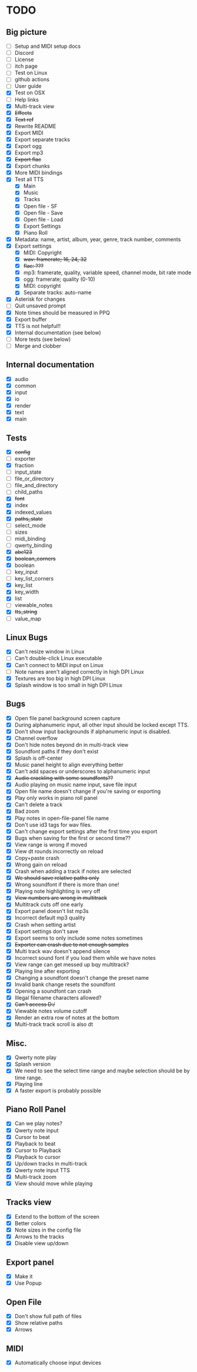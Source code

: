 # TODO

## Big picture

- [ ] Setup and MIDI setup docs
- [ ] Discord
- [ ] License
- [ ] itch page
- [ ] Test on Linux
- [ ] github actions
- [ ] User guide
- [x] Test on OSX
- [ ] Help links
- [x] Multi-track view
- [x] ~~Effects~~
- [x] ~~Text ref~~
- [x] Rewrite README
- [x] Export MIDI
- [x] Export separate tracks
- [x] Export ogg
- [x] Export mp3
- [x] ~~Export flac~~
- [x] Export chunks
- [x] More MIDI bindings
- [x] Test all TTS
  - [x] Main
  - [x] Music
  - [x] Tracks
  - [x] Open file - SF
  - [x] Open file - Save
  - [x] Open file - Load
  - [x] Export Settings
  - [x] Piano Roll
- [x] Metadata: name, artist, album, year, genre, track number, comments
- [x] Export settings
  - [x] MIDI: Copyright
  - [x] ~~wav: framerate; 16, 24, 32~~
  - [x] ~~flac: ???~~
  - [x] mp3: framerate, quality, variable speed, channel mode, bit rate mode
  - [x] ogg: framerate; quality (0-10)
  - [x] MIDI: copyright
  - [x] Separate tracks: auto-name
- [x] Asterisk for changes
- [ ] Quit unsaved prompt
- [x] Note times should be measured in PPQ
- [x] Export buffer
- [x] TTS is not helpful!!
- [x] Internal documentation (see below)
- [ ] More tests (see below)
- [ ] Merge and clobber

## Internal documentation

- [x] audio
- [x] common
- [x] input
- [x] io
- [x] render
- [x] text
- [x] main

## Tests

- [x] ~~config~~
- [ ] exporter
- [x] fraction
- [ ] input_state
- [ ] file_or_directory
- [ ] file_and_directory
- [ ] child_paths
- [x] ~~font~~
- [x] index
- [x] indexed_values
- [x] ~~paths_state~~
- [ ] select_mode
- [ ] sizes
- [ ] midi_binding
- [ ] qwerty_binding
- [x] ~~abc123~~
- [x] ~~boolean_corners~~
- [x] boolean
- [ ] key_input
- [ ] key_list_corners
- [x] key_list
- [x] key_width
- [x] list
- [ ] viewable_notes
- [x] ~~tts_string~~
- [ ] value_map

## Linux Bugs

- [x] Can't resize window in Linux
- [ ] Can't double-click Linux executable
- [x] Can't connect to MIDI input on Linux
- [ ] Note names aren't aligned correctly in high DPI Linux
- [x] Textures are too big in high DPI Linux
- [x] Splash window is too small in high DPI Linux

## Bugs

- [x] Open file panel background screen capture
- [x] During alphanumeric input, all other input should be locked except TTS.
- [x] Don't show input backgrounds if alphanumeric input is disabled.
- [x] Channel overflow
- [x] Don't hide notes beyond dn in multi-track view
- [x] Soundfont paths if they don't exist
- [x] Splash is off-center
- [x] Music panel height to align everything better
- [x] Can't add spaces or underscores to alphanumeric input
- [x] ~~Audio crackling with some soundfonts??~~
- [x] Audio playing on music name input, save file input
- [x] Open file name doesn't change if you're saving or exporting
- [x] Play only works in piano roll panel
- [x] Can't delete a track
- [x] Bad zoom
- [x] Play notes in open-file-panel file name
- [x] Don't use id3 tags for wav files.
- [x] Can't change export settings after the first time you export
- [x] Bugs when saving for the first or second time??
- [x] View range is wrong if moved
- [x] View dt rounds incorrectly on reload
- [x] Copy+paste crash
- [x] Wrong gain on reload
- [x] Crash when adding a track if notes are selected
- [x] ~~We should save relative paths only~~
- [x] Wrong soundfont if there is more than one!
- [x] Playing note highlighting is very off
- [x] ~~View numbers are wrong in multitrack~~
- [x] Multitrack cuts off one early
- [x] Export panel doesn't list mp3s
- [x] Incorrect default mp3 quality
- [x] Crash when setting artist
- [x] Export settings don't save
- [x] Export seems to only include some notes sometimes
- [x] ~~Exporter can crash due to not enough samples~~
- [x] Multi track wav doesn't append silence
- [x] Incorrect sound font if you load them while we have notes
- [x] View range can get messed up bqy multitrack?
- [x] Playing line after exporting
- [x] Changing a soundfont doesn't change the preset name
- [x] Invalid bank change resets the soundfont
- [x] Opening a soundfont can crash
- [x] Illegal filename characters allowed?
- [x] ~~Can't access D:/~~
- [x] Viewable notes volume cutoff
- [x] Render an extra row of notes at the bottom
- [x] Multi-track track scroll is also dt

## Misc.

- [x] Qwerty note play
- [x] Splash version
- [x] We need to see the select time range and maybe selection should be by time range.
- [x] Playing line
- [x] A faster export is probably possible

## Piano Roll Panel

- [x] Can we play notes?
- [x] Qwerty note input
- [x] Cursor to beat
- [x] Playback to beat
- [x] Cursor to Playback
- [x] Playback to cursor
- [x] Up/down tracks in multi-track
- [x] Qwerty note input TTS
- [x] Multi-track zoom
- [x] View should move while playing

## Tracks view

- [x] Extend to the bottom of the screen
- [x] Better colors
- [x] Note sizes in the config file
- [x] Arrows to the tracks
- [x] Disable view up/down

## Export panel

- [x] Make it
- [x] Use Popup

## Open File

- [x] Don't show full path of files
- [x] Show relative paths
- [x] Arrows

## MIDI

- [x] Automatically choose input devices
